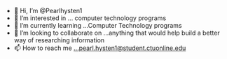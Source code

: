 - 👋 Hi, I’m @Pearlhysten1
- 👀 I’m interested in ... computer technology programs
- 🌱 I’m currently learning ...Computer Technology programs
- 💞️ I’m looking to collaborate on ...anything that would help build a better way of researching information
- 📫 How to reach me ...pearl.hysten1@student.ctuonline.edu

<!---
Pearlhysten1/Pearlhysten1 is a ✨ special ✨ repository because its `README.md` (this file) appears on your GitHub profile.
You can click the Preview link to take a look at your changes.
--->
